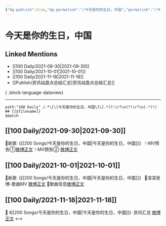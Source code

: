 ```yaml
---
{"dg-publish":true,"dg-permalink":"/今天是你的生日，中国","permalink":"/今天是你的生日，中国/","created":"2022-12-23T11:20:46.000+08:00","updated":"2023-08-24T17:55:08.552+08:00"}
---
```


# 今天是你的生日，中国

## Linked Mentions
- [[100 Daily/2021-09-30\|2021-09-30]]
- [[100 Daily/2021-10-01\|2021-10-01]]
- [[100 Daily/2021-11-18\|2021-11-18]]
- [[Publish/资讯站盘点总结汇总\|资讯站盘点总结汇总]]

{ .block-language-dataview}

---

```expander
path:"100 Daily" /.*\[\[今天是你的生日，中国\]\].*(?:\r?\n(?!\r?\n).*)*/
## [[$filename]]
$match
```
## [[100 Daily/2021-09-30\|2021-09-30]]
🌟新歌《[[200 Songs/今天是你的生日，中国\|今天是你的生日，中国]]》
✨MV预告①[微博正文](https://m.weibo.cn/6466290670/4687183639744850)
✨MV预告② [微博正文](https://m.weibo.cn/6466290670/4687201747865155)
## [[100 Daily/2021-10-01\|2021-10-01]]
🌟新歌《[[200 Songs/今天是你的生日，中国\|今天是你的生日，中国]]》
💫深深发博-歌曲MV [微博正文](https://m.weibo.cn/6466290670/4687432191053654)
💫歌曲信息[微博正文](https://m.weibo.cn/6466290670/4687281804018031)
## [[100 Daily/2021-11-18\|2021-11-18]]
💫 《[[200 Songs/今天是你的生日，中国\|今天是你的生日，中国]]》资讯汇总 [微博正文](https://m.weibo.cn/6466290670/4704836735993705)
<-->